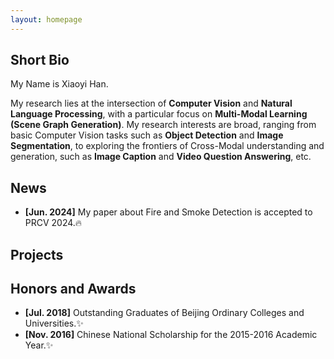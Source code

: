 ```yaml
---
layout: homepage
---
```


## Short Bio

My Name is Xiaoyi Han.

My research lies at the intersection of **Computer Vision** and **Natural Language Processing**, with a particular focus on **Multi-Modal Learning (Scene Graph Generation)**.  My research interests are broad, ranging from basic Computer Vision tasks such as **Object Detection** and **Image Segmentation**, to exploring the frontiers of Cross-Modal understanding and generation, such as **Image Caption** and **Video Question Answering**, etc.

## News
- **[Jun. 2024]** My paper about Fire and Smoke Detection is accepted to PRCV 2024.🔥

## Projects

## Honors and Awards 
- **[Jul. 2018]**  Outstanding Graduates of Beijing Ordinary Colleges and Universities.✨
- **[Nov. 2016]**  Chinese National Scholarship for the 2015-2016 Academic Year.✨

<!-- {% include_relative _includes/publications.md %} -->

<!-- {% include_relative _includes/services.md %} -->
